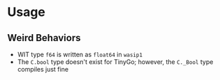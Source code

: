 # Usage

## Weird Behaviors

- WIT type `f64` is written as `float64` in `wasip1`
- The `C.bool` type doesn't exist for TinyGo; however, the `C._Bool` type compiles just fine